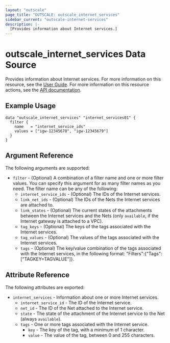 ```yaml
---
layout: "outscale"
page_title: "OUTSCALE: outscale_internet_services"
sidebar_current: "outscale-internet-services"
description: |-
  [Provides information about Internet services.]
---
```


# outscale_internet_services Data Source

Provides information about Internet services.
For more information on this resource, see the [User Guide](https://wiki.outscale.net/display/EN/About+Internet+Gateways).
For more information on this resource actions, see the [API documentation](https://docs.outscale.com/api#3ds-outscale-api-internetservice).

## Example Usage

```hcl
data "outscale_internet_services" "internet_services01" {
  filter {
    name   = "internet_service_ids"
    values = ["igw-12345678", "igw-12345679"]
  }
}
```

## Argument Reference

The following arguments are supported:

* `filter` - (Optional) A combination of a filter name and one or more filter values. You can specify this argument for as many filter names as you need. The filter name can be any of the following:
    * `internet_service_ids` - (Optional) The IDs of the Internet services.
    * `link_net_ids` - (Optional) The IDs of the Nets the Internet services are attached to.
    * `link_states` - (Optional) The current states of the attachments between the Internet services and the Nets (only `available`, if the Internet gateway is attached to a VPC).
    * `tag_keys` - (Optional) The keys of the tags associated with the Internet services.
    * `tag_values` - (Optional) The values of the tags associated with the Internet services.
    * `tags` - (Optional) The key/value combination of the tags associated with the Internet services, in the following format: &quot;Filters&quot;:{&quot;Tags&quot;:[&quot;TAGKEY=TAGVALUE&quot;]}.

## Attribute Reference

The following attributes are exported:

* `internet_services` - Information about one or more Internet services.
    * `internet_service_id` - The ID of the Internet service.
    * `net_id` - The ID of the Net attached to the Internet service.
    * `state` - The state of the attachment of the Internet service to the Net (always `available`).
    * `tags` - One or more tags associated with the Internet service.
        * `key` - The key of the tag, with a minimum of 1 character.
        * `value` - The value of the tag, between 0 and 255 characters.
